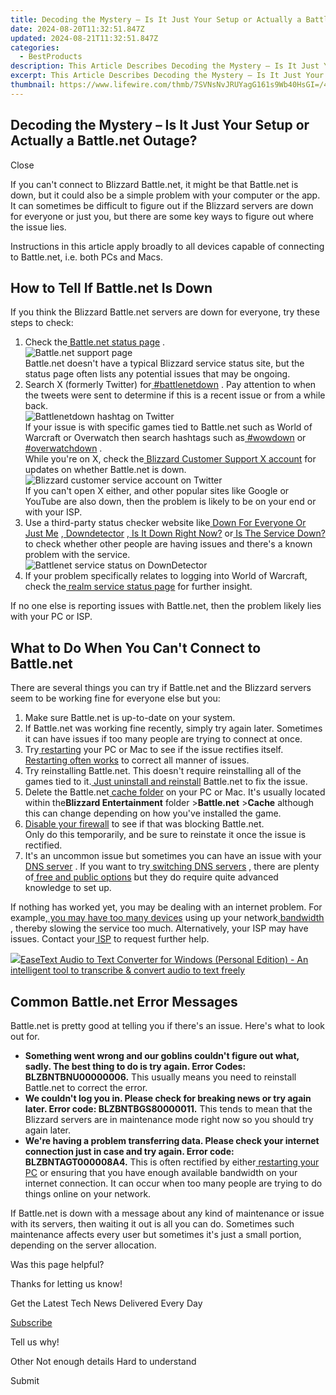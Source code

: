 ```yaml
---
title: Decoding the Mystery – Is It Just Your Setup or Actually a Battle.net Outage?
date: 2024-08-20T11:32:51.847Z
updated: 2024-08-21T11:32:51.847Z
categories:
  - BestProducts
description: This Article Describes Decoding the Mystery – Is It Just Your Setup or Actually a Battle.net Outage?
excerpt: This Article Describes Decoding the Mystery – Is It Just Your Setup or Actually a Battle.net Outage?
thumbnail: https://www.lifewire.com/thmb/7SVNsNvJRUYagG161s9Wb40HsGI=/400x300/filters:no_upscale():max_bytes(150000):strip_icc():format(webp)/is-blizzard-battle-net-down-or-is-it-just-you-5025181-240dd5bdcffd4b9bb3fe79e8b90ac5fb.jpg
---
```


## Decoding the Mystery – Is It Just Your Setup or Actually a Battle.net Outage?

Close 

 If you can't connect to Blizzard Battle.net, it might be that Battle.net is down, but it could also be a simple problem with your computer or the app. It can sometimes be difficult to figure out if the Blizzard servers are down for everyone or just you, but there are some key ways to figure out where the issue lies. 

 Instructions in this article apply broadly to all devices capable of connecting to Battle.net, i.e. both PCs and Macs.

##  How to Tell If Battle.net Is Down 

 If you think the Blizzard Battle.net servers are down for everyone, try these steps to check:

1. Check the[ Battle.net status page](https://us.battle.net/support/en/) .  
![Battle.net support page](https://www.lifewire.com/thmb/KvPF6VKCmMJr5ziqyts7PNSlYFQ=/1500x0/filters:no_upscale():max_bytes(150000):strip_icc():format(webp)/is-blizzard-battle-net-down-or-is-it-just-you-50251811-b68feb6fcbcd4bfdb811bea6053cdd71.jpg)  
 Battle.net doesn't have a typical Blizzard service status site, but the status page often lists any potential issues that may be ongoing.
2. Search X (formerly Twitter) for[ #battlenetdown](https://twitter.com/hashtag/battlenetdown) . Pay attention to when the tweets were sent to determine if this is a recent issue or from a while back.  
![Battlenetdown hashtag on Twitter](https://www.lifewire.com/thmb/mAKBqpUjYKdCgxlk4Z06kglHk8Q=/1500x0/filters:no_upscale():max_bytes(150000):strip_icc():format(webp)/is-blizzard-battle-net-down-or-is-it-just-you-50251812-ca48cd23877847608c667261bb7ceae1.jpg)  
 If your issue is with specific games tied to Battle.net such as World of Warcraft or Overwatch then search hashtags such as[ #wowdown](https://twitter.com/hashtag/wowdown) or[ #overwatchdown](https://twitter.com/hashtag/overwatchdown) .  
 While you're on X, check the[ Blizzard Customer Support X account](https://twitter.com/BlizzardCS) for updates on whether Battle.net is down.  
![Blizzard customer service account on Twitter](https://www.lifewire.com/thmb/X7MUsXvtqHYrsU9XxbUN5GpTn9g=/1500x0/filters:no_upscale():max_bytes(150000):strip_icc():format(webp)/is-blizzard-battle-net-down-or-is-it-just-you-50251813-e08204bbc9f441a9be5ec5f3ef8e1802.jpg)  
 If you can't open X either, and other popular sites like Google or YouTube are also down, then the problem is likely to be on your end or with your ISP.
3. Use a third-party status checker website like[ Down For Everyone Or Just Me](https://downforeveryoneorjustme.com/battle.net) ,[ Downdetector](https://downdetector.com/status/battle-net/) ,[ Is It Down Right Now?](https://www.isitdownrightnow.com/battle.net.html) or[ Is The Service Down?](https://istheservicedown.com/problems/battlenet-blizzard-entertainment) to check whether other people are having issues and there's a known problem with the service.  
![Battlenet service status on DownDetector](https://www.lifewire.com/thmb/9u3POwvCEvsJ1pkuJrkAqpoTOrM=/1500x0/filters:no_upscale():max_bytes(150000):strip_icc():format(webp)/is-blizzard-battle-net-down-or-is-it-just-you-50251814-3285e3adc5e24546b67d3baa3690ea0a.jpg)
4. If your problem specifically relates to logging into World of Warcraft, check the[ realm service status page](https://worldofwarcraft.com/en-gb/game/status/us) for further insight.

 If no one else is reporting issues with Battle.net, then the problem likely lies with your PC or ISP.

##  What to Do When You Can't Connect to Battle.net 

 There are several things you can try if Battle.net and the Blizzard servers seem to be working fine for everyone else but you:

1. Make sure Battle.net is up-to-date on your system.
2. If Battle.net was working fine recently, simply try again later. Sometimes it can have issues if too many people are trying to connect at once.
3. Try[ restarting](https://www.lifewire.com/how-to-reboot-a-computer-2624568) your PC or Mac to see if the issue rectifies itself.[ Restarting often works](https://www.lifewire.com/why-does-restarting-seem-to-fix-most-computer-problems-2624569) to correct all manner of issues.
4. Try reinstalling Battle.net. This doesn't require reinstalling all of the games tied to it.[ Just uninstall and reinstall](https://www.lifewire.com/what-is-the-proper-way-to-reinstall-a-software-program-2624478) Battle.net to fix the issue.
5. Delete the Battle.net[ cache folder](https://www.lifewire.com/cache-file-2620119) on your PC or Mac. It's usually located within the**Blizzard Entertainment** folder >**Battle.net** \>**Cache** although this can change depending on how you've installed the game.
6. [ Disable your firewall](https://www.lifewire.com/how-to-disable-the-windows-firewall-2624505) to see if that was blocking Battle.net.  
 Only do this temporarily, and be sure to reinstate it once the issue is rectified.
7. It's an uncommon issue but sometimes you can have an issue with your[ DNS server](https://www.lifewire.com/what-is-a-dns-server-2625854) . If you want to try[ switching DNS servers](https://www.lifewire.com/how-to-change-dns-server-settings-2617979) , there are plenty of[ free and public options](https://www.lifewire.com/free-and-public-dns-servers-2626062) but they do require quite advanced knowledge to set up.

 If nothing has worked yet, you may be dealing with an internet problem. For example,[ you may have too many devices](https://www.lifewire.com/how-many-devices-can-share-a-wifi-network-818298) using up your network[ bandwidth](https://www.lifewire.com/what-is-bandwidth-2625809) , thereby slowing the service too much. Alternatively, your ISP may have issues. Contact your[ ISP](https://www.lifewire.com/internet-service-provider-isp-2625924) to request further help. 

<!-- affiliate ads begin -->
<a href="https://secure.2checkout.com/order/checkout.php?PRODS=40203538&QTY=1&AFFILIATE=108875&CART=1"><img src="https://secure.avangate.com/images/merchant/cc4b82e826b52ec41c810301548e8f48/products/audio-to-text-transcription-software.png" border="0">EaseText Audio to Text Converter for Windows (Personal Edition) - An intelligent tool to transcribe & convert audio to text freely </a>
<!-- affiliate ads end -->
##  Common Battle.net Error Messages 

 Battle.net is pretty good at telling you if there's an issue. Here's what to look out for. 

* **Something went wrong and our goblins couldn't figure out what, sadly. The best thing to do is try again. Error Codes: BLZBNTBNU00000006.** This usually means you need to reinstall Battle.net to correct the error.
* **We couldn't log you in. Please check for breaking news or try again later. Error code: BLZBNTBGS80000011.** This tends to mean that the Blizzard servers are in maintenance mode right now so you should try again later.
* **We're having a problem transferring data. Please check your internet connection just in case and try again. Error code: BLZBNTAGT000008A4.** This is often rectified by either[ restarting your PC](https://www.lifewire.com/how-to-reboot-a-computer-2624568) or ensuring that you have enough available bandwidth on your internet connection. It can occur when too many people are trying to do things online on your network.

 If Battle.net is down with a message about any kind of maintenance or issue with its servers, then waiting it out is all you can do. Sometimes such maintenance affects every user but sometimes it's just a small portion, depending on the server allocation. 

Was this page helpful?

Thanks for letting us know!

 Get the Latest Tech News Delivered Every Day

[ Subscribe ](https://www.lifewire.com/#) 

Tell us why!

 Other  Not enough details  Hard to understand 

 Submit 

<ins class="adsbygoogle"
     style="display:block"
     data-ad-format="autorelaxed"
     data-ad-client="ca-pub-7571918770474297"
     data-ad-slot="1223367746"></ins>



<ins class="adsbygoogle"
     style="display:block"
     data-ad-client="ca-pub-7571918770474297"
     data-ad-slot="8358498916"
     data-ad-format="auto"
     data-full-width-responsive="true"></ins>


